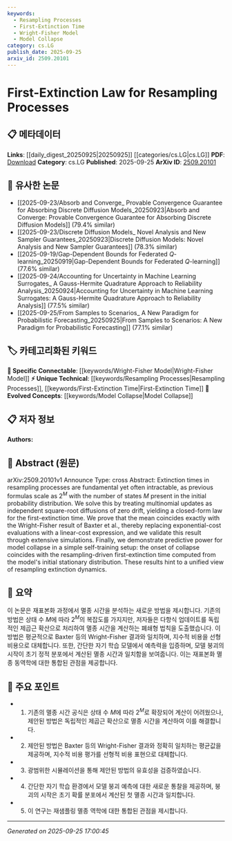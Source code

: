 ```yaml
---
keywords:
  - Resampling Processes
  - First-Extinction Time
  - Wright-Fisher Model
  - Model Collapse
category: cs.LG
publish_date: 2025-09-25
arxiv_id: 2509.20101
---
```


<!-- KEYWORD_LINKING_METADATA:
{
  "processed_timestamp": "2025-09-25T17:00:45.542540",
  "vocabulary_version": "1.0",
  "selected_keywords": [
    "Resampling Processes",
    "First-Extinction Time",
    "Wright-Fisher Model",
    "Model Collapse"
  ],
  "rejected_keywords": [],
  "similarity_scores": {
    "Resampling Processes": 0.78,
    "First-Extinction Time": 0.77,
    "Wright-Fisher Model": 0.8,
    "Model Collapse": 0.82
  },
  "extraction_method": "AI_prompt_based",
  "budget_applied": true,
  "candidates_json": {
    "candidates": [
      {
        "surface": "resampling processes",
        "canonical": "Resampling Processes",
        "aliases": [
          "resampling",
          "sampling processes"
        ],
        "category": "unique_technical",
        "rationale": "Central to the paper's focus on extinction dynamics, offering unique insights into probabilistic modeling.",
        "novelty_score": 0.75,
        "connectivity_score": 0.65,
        "specificity_score": 0.8,
        "link_intent_score": 0.78
      },
      {
        "surface": "first-extinction time",
        "canonical": "First-Extinction Time",
        "aliases": [
          "extinction time"
        ],
        "category": "unique_technical",
        "rationale": "Key concept introduced by the paper, crucial for understanding the dynamics of model collapse.",
        "novelty_score": 0.8,
        "connectivity_score": 0.6,
        "specificity_score": 0.85,
        "link_intent_score": 0.77
      },
      {
        "surface": "Wright-Fisher result",
        "canonical": "Wright-Fisher Model",
        "aliases": [
          "Wright-Fisher"
        ],
        "category": "specific_connectable",
        "rationale": "Links to established genetic drift models, enhancing cross-disciplinary connections.",
        "novelty_score": 0.4,
        "connectivity_score": 0.85,
        "specificity_score": 0.7,
        "link_intent_score": 0.8
      },
      {
        "surface": "model collapse",
        "canonical": "Model Collapse",
        "aliases": [
          "collapse",
          "model failure"
        ],
        "category": "evolved_concepts",
        "rationale": "Emerging concept in machine learning related to stability and robustness of models.",
        "novelty_score": 0.65,
        "connectivity_score": 0.75,
        "specificity_score": 0.78,
        "link_intent_score": 0.82
      }
    ],
    "ban_list_suggestions": [
      "multinomial updates",
      "zero drift",
      "extensive simulations"
    ]
  },
  "decisions": [
    {
      "candidate_surface": "resampling processes",
      "resolved_canonical": "Resampling Processes",
      "decision": "linked",
      "scores": {
        "novelty": 0.75,
        "connectivity": 0.65,
        "specificity": 0.8,
        "link_intent": 0.78
      }
    },
    {
      "candidate_surface": "first-extinction time",
      "resolved_canonical": "First-Extinction Time",
      "decision": "linked",
      "scores": {
        "novelty": 0.8,
        "connectivity": 0.6,
        "specificity": 0.85,
        "link_intent": 0.77
      }
    },
    {
      "candidate_surface": "Wright-Fisher result",
      "resolved_canonical": "Wright-Fisher Model",
      "decision": "linked",
      "scores": {
        "novelty": 0.4,
        "connectivity": 0.85,
        "specificity": 0.7,
        "link_intent": 0.8
      }
    },
    {
      "candidate_surface": "model collapse",
      "resolved_canonical": "Model Collapse",
      "decision": "linked",
      "scores": {
        "novelty": 0.65,
        "connectivity": 0.75,
        "specificity": 0.78,
        "link_intent": 0.82
      }
    }
  ]
}
-->

# First-Extinction Law for Resampling Processes

## 📋 메타데이터

**Links**: [[daily_digest_20250925|20250925]] [[categories/cs.LG|cs.LG]]
**PDF**: [Download](https://arxiv.org/pdf/2509.20101.pdf)
**Category**: cs.LG
**Published**: 2025-09-25
**ArXiv ID**: [2509.20101](https://arxiv.org/abs/2509.20101)

## 🔗 유사한 논문
- [[2025-09-23/Absorb and Converge_ Provable Convergence Guarantee for Absorbing Discrete Diffusion Models_20250923|Absorb and Converge: Provable Convergence Guarantee for Absorbing Discrete Diffusion Models]] (79.4% similar)
- [[2025-09-23/Discrete Diffusion Models_ Novel Analysis and New Sampler Guarantees_20250923|Discrete Diffusion Models: Novel Analysis and New Sampler Guarantees]] (78.3% similar)
- [[2025-09-19/Gap-Dependent Bounds for Federated $Q$-learning_20250919|Gap-Dependent Bounds for Federated $Q$-learning]] (77.6% similar)
- [[2025-09-24/Accounting for Uncertainty in Machine Learning Surrogates_ A Gauss-Hermite Quadrature Approach to Reliability Analysis_20250924|Accounting for Uncertainty in Machine Learning Surrogates: A Gauss-Hermite Quadrature Approach to Reliability Analysis]] (77.5% similar)
- [[2025-09-25/From Samples to Scenarios_ A New Paradigm for Probabilistic Forecasting_20250925|From Samples to Scenarios: A New Paradigm for Probabilistic Forecasting]] (77.1% similar)

## 🏷️ 카테고리화된 키워드
**🔗 Specific Connectable**: [[keywords/Wright-Fisher Model|Wright-Fisher Model]]
**⚡ Unique Technical**: [[keywords/Resampling Processes|Resampling Processes]], [[keywords/First-Extinction Time|First-Extinction Time]]
**🚀 Evolved Concepts**: [[keywords/Model Collapse|Model Collapse]]

## 📋 저자 정보

**Authors:** 

## 📄 Abstract (원문)

arXiv:2509.20101v1 Announce Type: cross 
Abstract: Extinction times in resampling processes are fundamental yet often intractable, as previous formulas scale as $2^M$ with the number of states $M$ present in the initial probability distribution. We solve this by treating multinomial updates as independent square-root diffusions of zero drift, yielding a closed-form law for the first-extinction time. We prove that the mean coincides exactly with the Wright-Fisher result of Baxter et al., thereby replacing exponential-cost evaluations with a linear-cost expression, and we validate this result through extensive simulations. Finally, we demonstrate predictive power for model collapse in a simple self-training setup: the onset of collapse coincides with the resampling-driven first-extinction time computed from the model's initial stationary distribution. These results hint to a unified view of resampling extinction dynamics.

## 📝 요약

이 논문은 재표본화 과정에서 멸종 시간을 분석하는 새로운 방법을 제시합니다. 기존의 방법은 상태 수 $M$에 따라 $2^M$의 복잡도를 가지지만, 저자들은 다항식 업데이트를 독립적인 제곱근 확산으로 처리하여 멸종 시간을 계산하는 폐쇄형 법칙을 도출했습니다. 이 방법은 평균적으로 Baxter 등의 Wright-Fisher 결과와 일치하며, 지수적 비용을 선형 비용으로 대체합니다. 또한, 간단한 자기 학습 모델에서 예측력을 입증하며, 모델 붕괴의 시작이 초기 정적 분포에서 계산된 멸종 시간과 일치함을 보여줍니다. 이는 재표본화 멸종 동역학에 대한 통합된 관점을 제공합니다.

## 🎯 주요 포인트

- 1. 기존의 멸종 시간 공식은 상태 수 $M$에 따라 $2^M$로 확장되어 계산이 어려웠으나, 제안된 방법은 독립적인 제곱근 확산으로 멸종 시간을 계산하여 이를 해결합니다.
- 2. 제안된 방법은 Baxter 등의 Wright-Fisher 결과와 정확히 일치하는 평균값을 제공하며, 지수적 비용 평가를 선형적 비용 표현으로 대체합니다.
- 3. 광범위한 시뮬레이션을 통해 제안된 방법의 유효성을 검증하였습니다.
- 4. 간단한 자기 학습 환경에서 모델 붕괴 예측에 대한 새로운 통찰을 제공하며, 붕괴의 시작은 초기 확률 분포에서 계산된 첫 멸종 시간과 일치합니다.
- 5. 이 연구는 재샘플링 멸종 역학에 대한 통합된 관점을 제시합니다.


---

*Generated on 2025-09-25 17:00:45*